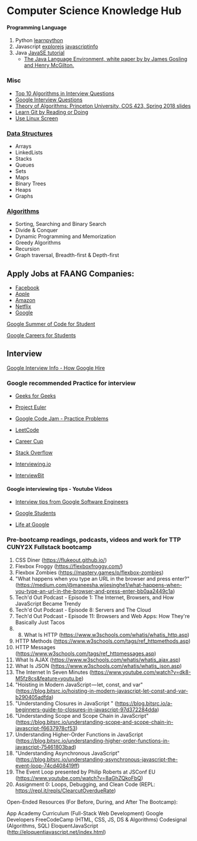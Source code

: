 # Computer Science Knowledge Hub


#### Programming Language

1. Python [learnpython](https://www.learnpython.org/en/Welcome)
2. Javascript [explorejs](https://exploringjs.com/impatient-js/toc.html) [javascriptinfo](https://javascript.info/)
3. Java [JavaSE tutorial](https://docs.oracle.com/javase/tutorial/)
     * [The Java Language Environment, white paper by by James Gosling and Henry McGilton.](https://www.oracle.com/java/technologies/language-environment.html)

### Misc

* [Top 10 Algorithms in Interview Questions](https://www.geeksforgeeks.org/top-10-algorithms-in-interview-questions/)
* [Google Interview Questions](https://www.geeksforgeeks.org/google-interview-questions/)
* [Theory of Algorithms: Princeton University, COS 423, Spring 2018 slides](https://www.cs.princeton.edu/~wayne/kleinberg-tardos/)
* [Learn Git by Reading or Doing](https://try.github.io/)
* [Use Linux Screen](https://linuxize.com/post/how-to-use-linux-screen/)

### [Data Structures](https://www.interviewcake.com/article/python/data-structures-coding-interview?course=dsa)

* Arrays
* LinkedLists
* Stacks
* Queues
* Sets
* Maps
* Binary Trees
* Heaps
* Graphs

### [Algorithms](https://www.cs.princeton.edu/~wayne/kleinberg-tardos/)

* Sorting, Searching and Binary Search
* Divide & Conquer
* Dynamic Programming and Memorization
* Greedy Algorithms
* Recursion
* Graph traversal, Breadth-first & Depth-first 

## Apply Jobs at FAANG Companies:

* [Facebook](https://www.facebook.com/careers/jobs)
* [Apple](https://www.apple.com/jobs/us/teams.html)
* [Amazon](https://www.amazon.jobs/en/search-jobcategory)
* [Netflix](https://jobs.netflix.com/)
* [Google](https://careers.google.com/jobs/)

[Google Summer of Code for Student](https://google.github.io/gsocguides/student/)

[Google Careers for Students](https://careers.google.com/students/)

## Interview
[Google Interview Info - How Google Hire](https://careers.google.com/how-we-hire/interview/#interviews-for-all-roles)

### Google recommended Practice for interview 

* [Geeks for Geeks](https://www.geeksforgeeks.org/)

* [Project Euler](https://projecteuler.net/)

* [Google Code Jam - Practice Problems](https://code.google.com/codejam/past-contests)

* [LeetCode](https://leetcode.com/problemset/all/)

* [Career Cup](https://www.careercup.com/page)

* [Stack Overflow](https://stackoverflow.com/search?q=google+interview)

* [Interviewing.io](https://interviewing.io/)

* [InterviewBit](https://www.interviewbit.com/courses/programming/)

#### Google interviewing tips - Youtube Videos

* [Interview tips from Google Software Engineers](https://www.youtube.com/watch?v=mOyo4NoFRI4)

* [Google Students](https://www.youtube.com/user/GoogleStudents)

* [Life at Google](https://www.youtube.com/user/lifeatgoogle)


### Pre-bootcamp readings, podcasts, videos and work for TTP CUNY2X Fullstack bootcamp
1) CSS Diner (https://flukeout.github.io/)
2) Flexbox Froggy (https://flexboxfroggy.com/)
3) Flexbox Zombies (https://mastery.games/p/flexbox-zombies) 
4) "What happens when you type an URL in the browser and press enter?" (https://medium.com/@maneesha.wijesinghe1/what-happens-when-you-type-an-url-in-the-browser-and-press-enter-bb0aa2449c1a) 
5) Tech'd Out Podcast - Episode 1: The Internet, Browsers, and How JavaScript Became Trendy
6) Tech'd Out Podcast - Episode 8: Servers and The Cloud
7) Tech'd Out Podcast - Episode 11: Browsers and Web Apps: How They're Basically Just Tacos
8) 8) What Is HTTP (https://www.w3schools.com/whatis/whatis_http.asp)
9) HTTP Methods (https://www.w3schools.com/tags/ref_httpmethods.asp)
10) HTTP Messages (https://www.w3schools.com/tags/ref_httpmessages.asp)
11) What Is AJAX (https://www.w3schools.com/whatis/whatis_ajax.asp)
12) What Is JSON (https://www.w3schools.com/whatis/whatis_json.asp)
13) The Internet In Seven Minutes (https://www.youtube.com/watch?v=dk8-M5fz8cs&feature=youtu.be) 
14) "Hoisting in Modern JavaScript — let, const, and var" (https://blog.bitsrc.io/hoisting-in-modern-javascript-let-const-and-var-b290405adfda)
15) "Understanding Closures in JavaScript
" (https://blog.bitsrc.io/a-beginners-guide-to-closures-in-javascript-97d372284dda)
16) "Understanding Scope and Scope Chain in JavaScript" (https://blog.bitsrc.io/understanding-scope-and-scope-chain-in-javascript-f6637978cf53)
17) Understanding Higher-Order Functions in JavaScript (https://blog.bitsrc.io/understanding-higher-order-functions-in-javascript-75461803bad)
18) "Understanding Asynchronous JavaScript" (https://blog.bitsrc.io/understanding-asynchronous-javascript-the-event-loop-74cd408419ff)
19) The Event Loop presented by Philip Roberts at JSConf EU (https://www.youtube.com/watch?v=8aGhZQkoFbQ)
20) Assignment 0: Loops, Debugging, and Clean Code (REPL: https://repl.it/repls/ClearcutOverdueRate)

Open-Ended Resources (For Before, During, and After The Bootcamp):
 
App Academy Curriculum (Full-Stack Web Development)
Google Developers
FreeCodeCamp (HTML, CSS, JS, DS & Algorithms)
Codesignal (Algorithms, SQL)
EloquentJavaScript (http://eloquentjavascript.net/index.html)
 
